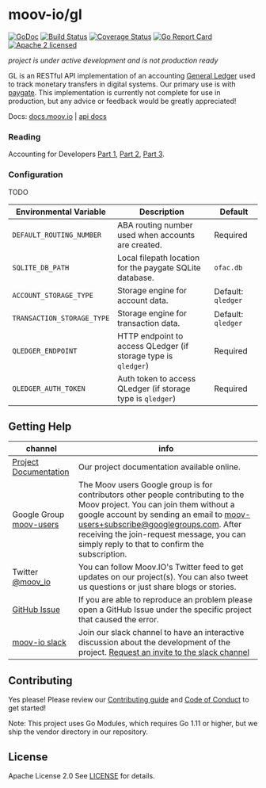 moov-io/gl
===

[![GoDoc](https://godoc.org/github.com/moov-io/gl?status.svg)](https://godoc.org/github.com/moov-io/gl)
[![Build Status](https://travis-ci.com/moov-io/gl.svg?branch=master)](https://travis-ci.com/moov-io/gl)
[![Coverage Status](https://codecov.io/gh/moov-io/gl/branch/master/graph/badge.svg)](https://codecov.io/gh/moov-io/gl)
[![Go Report Card](https://goreportcard.com/badge/github.com/moov-io/gl)](https://goreportcard.com/report/github.com/moov-io/gl)
[![Apache 2 licensed](https://img.shields.io/badge/license-Apache2-blue.svg)](https://raw.githubusercontent.com/moov-io/gl/master/LICENSE)

*project is under active development and is not production ready*

GL is an RESTful API implementation of an accounting [General Ledger](https://en.wikipedia.org/wiki/General_ledger) used to track monetary transfers in digital systems. Our primary use is with [paygate](https://github.com/moov-io/paygate). This implementation is currently not complete for use in production, but any advice or feedback would be greatly appreciated!

Docs: [docs.moov.io](https://docs.moov.io/en/latest/) | [api docs](https://api.moov.io/apps/gl/)

### Reading

Accounting for Developers [Part 1](https://docs.google.com/document/d/1HDLRa6vKpclO1JtxbGB5NeAYWf8cf1UMGy22o8OZZq4/edit#heading=h.jo5avukxj1q), [Part 2](https://docs.google.com/document/d/1qhtirHUzPu7Od7yX3A4kA424tjFCv5Kbi42xj49tKlw/edit), [Part 3](https://docs.google.com/document/d/1kIwonczHvJLgzcijLtljHc5fccQ6fKI6TodhnGYHCEA/edit).

### Configuration

TODO

| Environmental Variable | Description | Default |
|-----|-----|-----|
| `DEFAULT_ROUTING_NUMBER` | ABA routing number used when accounts are created. | Required |
| `SQLITE_DB_PATH`| Local filepath location for the paygate SQLite database. | `ofac.db` |
| `ACCOUNT_STORAGE_TYPE` | Storage engine for account data. | Default: `qledger` |
| `TRANSACTION_STORAGE_TYPE` | Storage engine for transaction data. | Default: `qledger` |
| `QLEDGER_ENDPOINT` | HTTP endpoint to access QLedger (if storage type is `qledger`) | Required |
| `QLEDGER_AUTH_TOKEN` | Auth token to access QLedger (if storage type is `qledger`) | Required |

## Getting Help

 channel | info
 ------- | -------
 [Project Documentation](https://docs.moov.io/en/latest/) | Our project documentation available online.
 Google Group [moov-users](https://groups.google.com/forum/#!forum/moov-users)| The Moov users Google group is for contributors other people contributing to the Moov project. You can join them without a google account by sending an email to [moov-users+subscribe@googlegroups.com](mailto:moov-users+subscribe@googlegroups.com). After receiving the join-request message, you can simply reply to that to confirm the subscription.
Twitter [@moov_io](https://twitter.com/moov_io)	| You can follow Moov.IO's Twitter feed to get updates on our project(s). You can also tweet us questions or just share blogs or stories.
[GitHub Issue](https://github.com/moov-io) | If you are able to reproduce an problem please open a GitHub Issue under the specific project that caused the error.
[moov-io slack](http://moov-io.slack.com/) | Join our slack channel to have an interactive discussion about the development of the project. [Request an invite to the slack channel](https://join.slack.com/t/moov-io/shared_invite/enQtNDE5NzIwNTYxODEwLTRkYTcyZDI5ZTlkZWRjMzlhMWVhMGZlOTZiOTk4MmM3MmRhZDY4OTJiMDVjOTE2MGEyNWYzYzY1MGMyMThiZjg)

## Contributing

Yes please! Please review our [Contributing guide](CONTRIBUTING.md) and [Code of Conduct](https://github.com/moov-io/ach/blob/master/CODE_OF_CONDUCT.md) to get started!

Note: This project uses Go Modules, which requires Go 1.11 or higher, but we ship the vendor directory in our repository.

## License

Apache License 2.0 See [LICENSE](LICENSE) for details.
